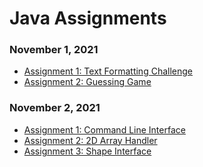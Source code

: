 # Java Assignments

### November 1, 2021
- <a href="https://github.com/SmoothVPR/Java-Assignments/tree/main/nov1/assignment_1">Assignment 1: Text Formatting Challenge</a>
- <a href="https://github.com/SmoothVPR/Java-Assignments/tree/main/nov1/assignment_2">Assignment 2: Guessing Game</a>

### November 2, 2021
- <a href="https://github.com/SmoothVPR/Java-Assignments/tree/main/nov2/assignment_1">Assignment 1: Command Line Interface</a>
- <a href="https://github.com/SmoothVPR/Java-Assignments/tree/main/nov2/assignment_2">Assignment 2: 2D Array Handler</a>
- <a href="https://github.com/SmoothVPR/Java-Assignments/tree/main/nov2/assignment_3">Assignment 3: Shape Interface</a>
